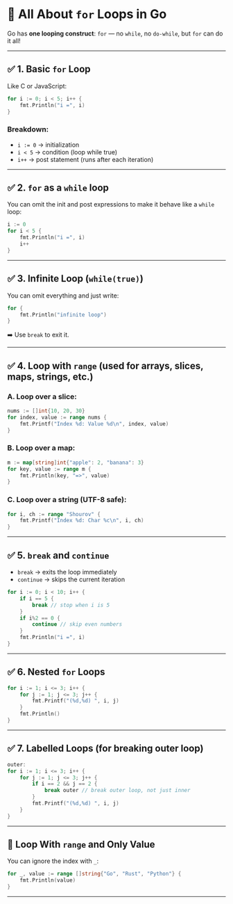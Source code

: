 # 🔁 All About `for` Loops in Go

Go has **one looping construct**: `for` — no `while`, no `do-while`, but `for` can do it all!

---

## ✅ 1. Basic `for` Loop

Like C or JavaScript:

```go
for i := 0; i < 5; i++ {
    fmt.Println("i =", i)
}
```

### Breakdown:

* `i := 0` → initialization
* `i < 5` → condition (loop while true)
* `i++` → post statement (runs after each iteration)

---

## ✅ 2. `for` as a `while` loop

You can omit the init and post expressions to make it behave like a `while` loop:

```go
i := 0
for i < 5 {
    fmt.Println("i =", i)
    i++
}
```

---

## ✅ 3. Infinite Loop (`while(true)`)

You can omit everything and just write:

```go
for {
    fmt.Println("infinite loop")
}
```

➡️ Use `break` to exit it.

---

## ✅ 4. Loop with `range` (used for arrays, slices, maps, strings, etc.)

### A. Loop over a slice:

```go
nums := []int{10, 20, 30}
for index, value := range nums {
    fmt.Printf("Index %d: Value %d\n", index, value)
}
```

### B. Loop over a map:

```go
m := map[string]int{"apple": 2, "banana": 3}
for key, value := range m {
    fmt.Println(key, "=>", value)
}
```

### C. Loop over a string (UTF-8 safe):

```go
for i, ch := range "Shourov" {
    fmt.Printf("Index %d: Char %c\n", i, ch)
}
```

---

## ✅ 5. `break` and `continue`

* `break` → exits the loop immediately
* `continue` → skips the current iteration

```go
for i := 0; i < 10; i++ {
    if i == 5 {
        break // stop when i is 5
    }
    if i%2 == 0 {
        continue // skip even numbers
    }
    fmt.Println("i =", i)
}
```

---

## ✅ 6. Nested `for` Loops

```go
for i := 1; i <= 3; i++ {
    for j := 1; j <= 3; j++ {
        fmt.Printf("(%d,%d) ", i, j)
    }
    fmt.Println()
}
```

---

## ✅ 7. Labelled Loops (for breaking outer loop)

```go
outer:
for i := 1; i <= 3; i++ {
    for j := 1; j <= 3; j++ {
        if i == 2 && j == 2 {
            break outer // break outer loop, not just inner
        }
        fmt.Printf("(%d,%d) ", i, j)
    }
}
```

---

## 🧪 Loop With `range` and Only Value

You can ignore the index with `_`:

```go
for _, value := range []string{"Go", "Rust", "Python"} {
    fmt.Println(value)
}
```

---

